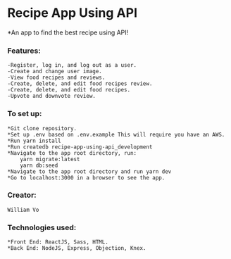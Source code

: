 # Recipe App Using API
*An app to find the best recipe using API!
### Features:
	-Register, log in, and log out as a user.
	-Create and change user image.
	-View food recipes and reviews.
	-Create, delete, and edit food recipes review.
	-Create, delete, and edit food recipes.
	-Upvote and downvote review.

### To set up:
	*Git clone repository. 
	*Set up .env based on .env.example This will require you have an AWS.
	*Run yarn install
	*Run createdb recipe-app-using-api_development
	*Navigate to the app root directory, run:
		yarn migrate:latest
		yarn db:seed
	*Navigate to the app root directory and run yarn dev
	*Go to localhost:3000 in a browser to see the app.
	
### Creator:
	William Vo
	
### Technologies used:
	*Front End: ReactJS, Sass, HTML.
	*Back End: NodeJS, Express, Objection, Knex.
         
               
